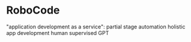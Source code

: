 # RoboCode
"application development as a service": partial stage automation holistic app development human supervised GPT
